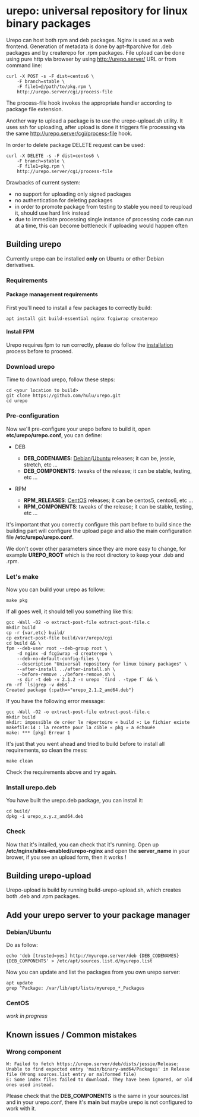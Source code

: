 urepo: universal repository for linux binary packages
=======================================

Urepo can host both rpm and deb packages. Nginx is used as a web frontend.
Generation of metadata is done by apt-ftparchive for .deb packages and by
createrepo for .rpm packages. File upload can be done using pure http via
browser by using http://urepo.server/ URL or from command line:

```
curl -X POST -s -F dist=centos6 \
    -F branch=stable \
    -F file1=@/path/to/pkg.rpm \
    http://urepo.server/cgi/process-file
```

The process-file hook invokes the appropriate handler according to package file extension.

Another way to upload a package is to use the urepo-upload.sh utility. It uses
ssh for uploading, after upload is done it triggers file processing via the
same http://urepo.server/cgi/process-file hook.

In order to delete package DELETE request can be used:

```
curl -X DELETE -s -F dist=centos6 \
    -F branch=stable \
    -F file1=pkg.rpm \
    http://urepo.server/cgi/process-file
```

Drawbacks of current system:
- no support for uploading only signed packages
- no authentication for deleting packages
- in order to promote package from testing to stable you need to reupload
  it, should use hard link instead
- due to immediate processing single instance of processing code can run
  at a time, this can become bottleneck if uploading would happen often

## Building urepo

Currently urepo can be installed **only** on Ubuntu or other Debian derivatives.

### Requirements

#### Package management requirements

First you'll need to install a few packages to correctly build:

```
apt install git build-essential nginx fcgiwrap createrepo
```

#### Install FPM

Urepo requires fpm to run correctly, please do follow the [installation](http://fpm.readthedocs.io/en/latest/installing.html) process before to proceed.

### Download urepo

Time to download urepo, follow these steps:

```
cd <your location to build>
git clone https://github.com/hulu/urepo.git
cd urepo
```

### Pre-configuration

Now we'll pre-configure your urepo before to build it, open **etc/urepo/urepo.conf**, you can define:
+ DEB
  + **DEB_CODENAMES**: [Debian](https://en.wikipedia.org/wiki/Debian_version_history)/[Ubuntu](https://en.wikipedia.org/wiki/Ubuntu_(operating_system)#Releases) releases; it can be, jessie, stretch, etc ...
  + **DEB_COMPONENTS**: tweaks of the release; it can be stable, testing, etc ...

+ RPM
  + **RPM_RELEASES**: [CentOS](https://en.wikipedia.org/wiki/CentOS#Versioning_and_releases) releases; it can be centos5, centos6, etc ...
  + **RPM_COMPONENTS**: tweaks of the release; it can be stable, testing, etc ...

It's important that you correctly configure this part before to build since the building part will configure the upload page and also the main configuration file **/etc/urepo/urepo.conf**.

We don't cover other parameters since they are more easy to change, for example **UREPO_ROOT** which is the root directory to keep your .deb and .rpm.

### Let's make

Now you can build your urepo as follow:

```
make pkg
```

If all goes well, it should tell you something like this:

```
gcc -Wall -O2 -o extract-post-file extract-post-file.c
mkdir build
cp -r {var,etc} build/
cp extract-post-file build/var/urepo/cgi
cd build && \
fpm --deb-user root --deb-group root \
    -d nginx -d fcgiwrap -d createrepo \
    --deb-no-default-config-files \
    --description "Universal repository for linux binary packages" \
    --after-install ../after-install.sh \
    --before-remove ../before-remove.sh \
    -s dir -t deb -v 2.1.2 -n urepo `find . -type f` && \
rm -rf `ls|grep -v deb$`
Created package {:path=>"urepo_2.1.2_amd64.deb"}
```

If you have the following error message:

```
gcc -Wall -O2 -o extract-post-file extract-post-file.c
mkdir build
mkdir: impossible de créer le répertoire « build »: Le fichier existe
makefile:14 : la recette pour la cible « pkg » a échouée
make: *** [pkg] Erreur 1
```

It's just that you went ahead and tried to build before to install all requirements, so clean the mess:

```
make clean
```

Check the requirements above and try again.

### Install urepo.deb

You have built the urepo.deb package, you can install it:

```
cd build/
dpkg -i urepo_x.y.z_amd64.deb
```

### Check

Now that it's intalled, you can check that it's running. Open up **/etc/nginx/sites-enabled/urepo-nginx** and open the **server_name** in your brower, if you see an upload form, then it works !

## Building urepo-upload

Urepo-upload is build by running build-urepo-upload.sh, which creates both .deb and .rpm packages.

## Add your urepo server to your package manager

### Debian/Ubuntu

Do as follow:

```
echo 'deb [trusted=yes] http://myurepo.server/deb {DEB_CODENAMES} {DEB_COMPONENTS' > /etc/apt/sources.list.d/myurepo.list
```

Now you can update and list the packages from you own urepo server:

```
apt update
grep ^Package: /var/lib/apt/lists/myurepo_*_Packages
```

### CentOS

*work in progress*

## Known issues / Common mistakes

### Wrong component

```
W: Failed to fetch https://urepo.server/deb/dists/jessie/Release: Unable to find expected entry 'main/binary-amd64/Packages' in Release file (Wrong sources.list entry or malformed file)
E: Some index files failed to download. They have been ignored, or old ones used instead.
```

Please check that the **DEB_COMPONENTS** is the same in your sources.list and in your urepo.conf, there it's **main** but maybe urepo is not configured to work with it.

